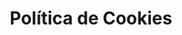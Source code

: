 ---
layout: policies
permalink: /es/politica-de-cookies
title: Política de Cookies
description: Summit Advisors utiliza cookies para mejorar su experiencia en
  nuestro sitio web y proteger su privacidad.
language: es
ref: cookies
---
